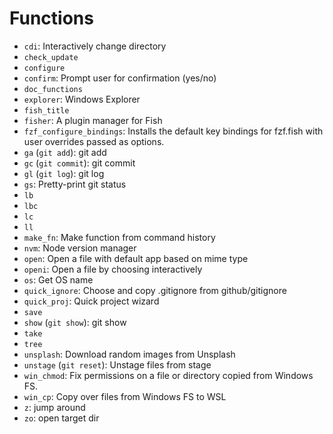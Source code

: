 # Functions

- `cdi`: Interactively change directory
- `check_update`
- `configure`
- `confirm`: Prompt user for confirmation (yes/no)
- `doc_functions`
- `explorer`: Windows Explorer
- `fish_title`
- `fisher`: A plugin manager for Fish
- `fzf_configure_bindings`: Installs the default key bindings for fzf.fish with user overrides passed as options.
- `ga` (`git add`): git add
- `gc` (`git commit`): git commit
- `gl` (`git log`): git log
- `gs`: Pretty-print git status
- `lb`
- `lbc`
- `lc`
- `ll`
- `make_fn`: Make function from command history
- `nvm`: Node version manager
- `open`: Open a file with default app based on mime type
- `openi`: Open a file by choosing interactively
- `os`: Get OS name
- `quick_ignore`: Choose and copy .gitignore from github/gitignore
- `quick_proj`: Quick project wizard
- `save`
- `show` (`git show`): git show
- `take`
- `tree`
- `unsplash`: Download random images from Unsplash
- `unstage` (`git reset`): Unstage files from stage
- `win_chmod`: Fix permissions on a file or directory copied from Windows FS.
- `win_cp`: Copy over files from Windows FS to WSL
- `z`: jump around
- `zo`: open target dir
